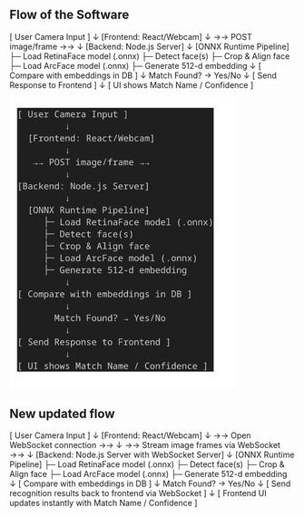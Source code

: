 ## Flow of the Software

[ User Camera Input ]
         ↓
  [Frontend: React/Webcam]
         ↓
   →→ POST image/frame →→
         ↓
[Backend: Node.js Server]
         ↓
  [ONNX Runtime Pipeline]
     ├─ Load RetinaFace model (.onnx)
     ├─ Detect face(s)
     ├─ Crop & Align face
     ├─ Load ArcFace model (.onnx)
     ├─ Generate 512-d embedding
         ↓
[ Compare with embeddings in DB ]
         ↓
       Match Found? → Yes/No
         ↓
[ Send Response to Frontend ]
         ↓
[ UI shows Match Name / Confidence ]


<img src="./src/images/image.png" alt="Flow of the Software" width="400"/>


## New updated flow

[ User Camera Input ]
         ↓
  [Frontend: React/Webcam]
         ↓
  →→ Open WebSocket connection →→
         ↓
  →→ Stream image frames via WebSocket →→
         ↓
[Backend: Node.js Server with WebSocket Server]
         ↓
  [ONNX Runtime Pipeline]
     ├─ Load RetinaFace model (.onnx)
     ├─ Detect face(s)
     ├─ Crop & Align face
     ├─ Load ArcFace model (.onnx)
     ├─ Generate 512-d embedding
         ↓
[ Compare with embeddings in DB ]
         ↓
       Match Found? → Yes/No
         ↓
[ Send recognition results back to frontend via WebSocket ]
         ↓
[ Frontend UI updates instantly with Match Name / Confidence ]   
